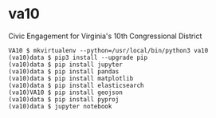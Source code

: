 # va10
Civic Engagement for Virginia's 10th Congressional District

```
VA10 $ mkvirtualenv --python=/usr/local/bin/python3 va10
(va10)data $ pip3 install --upgrade pip
(va10)data $ pip install jupyter
(va10)data $ pip install pandas
(va10)data $ pip install matplotlib
(va10)data $ pip install elasticsearch
(va10)VA10 $ pip install geojson
(va10)data $ pip install pyproj
(va10)data $ jupyter notebook
```

